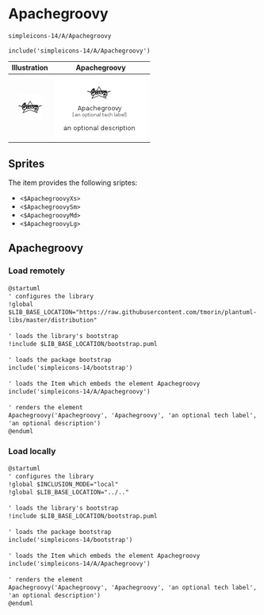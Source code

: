 # Apachegroovy


```text
simpleicons-14/A/Apachegroovy
```

```text
include('simpleicons-14/A/Apachegroovy')
```



| Illustration | Apachegroovy |
| :---: | :---: |
| ![illustration for Illustration](../../simpleicons-14/A/Apachegroovy.png) | ![illustration for Apachegroovy](../../simpleicons-14/A/Apachegroovy.Local.png) |



## Sprites
The item provides the following sriptes:

- `<$ApachegroovyXs>`
- `<$ApachegroovySm>`
- `<$ApachegroovyMd>`
- `<$ApachegroovyLg>`





## Apachegroovy

### Load remotely
```plantuml
@startuml
' configures the library
!global $LIB_BASE_LOCATION="https://raw.githubusercontent.com/tmorin/plantuml-libs/master/distribution"

' loads the library's bootstrap
!include $LIB_BASE_LOCATION/bootstrap.puml

' loads the package bootstrap
include('simpleicons-14/bootstrap')

' loads the Item which embeds the element Apachegroovy
include('simpleicons-14/A/Apachegroovy')

' renders the element
Apachegroovy('Apachegroovy', 'Apachegroovy', 'an optional tech label', 'an optional description')
@enduml
```

### Load locally
```plantuml
@startuml
' configures the library
!global $INCLUSION_MODE="local"
!global $LIB_BASE_LOCATION="../.."

' loads the library's bootstrap
!include $LIB_BASE_LOCATION/bootstrap.puml

' loads the package bootstrap
include('simpleicons-14/bootstrap')

' loads the Item which embeds the element Apachegroovy
include('simpleicons-14/A/Apachegroovy')

' renders the element
Apachegroovy('Apachegroovy', 'Apachegroovy', 'an optional tech label', 'an optional description')
@enduml
```

